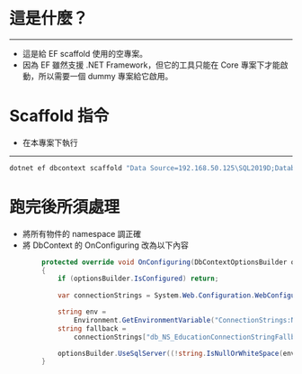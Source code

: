 # 這是什麼？
---

* 這是給 EF scaffold 使用的空專案。
* 因為 EF 雖然支援 .NET Framework，但它的工具只能在 Core 專案下才能啟動，所以需要一個 dummy 專案給它啟用。

# Scaffold 指令
* 在本專案下執行
---
```sh
dotnet ef dbcontext scaffold "Data Source=192.168.50.125\SQL2019D;Database=db_NS_Education;User Id=User_Kevin;Password=User_Kevin;" Microsoft.EntityFrameworkCore.SqlServer --use-database-names --context-dir ..\NS_Education\Models\Entities\DbContext --output-dir ..\NS_Education\Models\Entities --context NsDbContext --force
```

# 跑完後所須處理
* 將所有物件的 namespace 調正確
* 將 DbContext 的 OnConfiguring 改為以下內容
```c#
        protected override void OnConfiguring(DbContextOptionsBuilder optionsBuilder)
        {
            if (optionsBuilder.IsConfigured) return;
            
            var connectionStrings = System.Web.Configuration.WebConfigurationManager.ConnectionStrings;

            string env =
                Environment.GetEnvironmentVariable("ConnectionStrings:NsEducationJojo");
            string fallback =
                connectionStrings["db_NS_EducationConnectionStringFallback"].ConnectionString;

            optionsBuilder.UseSqlServer((!string.IsNullOrWhiteSpace(env) ? env : fallback) ?? throw new NullReferenceException("ConnectionString"));
        } 
```